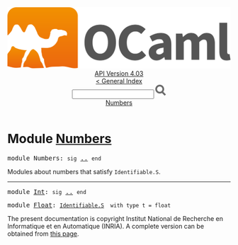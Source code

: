 <!-- ((! set title API !)) ((! set documentation !)) ((! set api !)) ((! set nobreadcrumb !)) -->
<div class="api"><header><nav class="toc brand"><a class="brand" href="https://ocaml.org/"><img src="colour-logo-gray.svg" class="svg" alt="OCaml"></a></nav><nav class="toc"><div class="toc_version"><a href="/docs" id="version-select">API Version 4.03</a></div><a href="index.html">&lt; General Index</a><div class="api_search"><input type="text" name="apisearch" id="api_search" oninput="mySearch(false);" onkeypress="this.oninput();" onclick="this.oninput();" onpaste="this.oninput();">
<img src="search_icon.svg" alt="Search" class="svg" onclick="mySearch(false)"></div>
<div id="search_results"></div><div class="toc_title"><a href="#top">Numbers</a></div><ul></ul></nav></header>

<h1>Module <a href="type_Numbers.html">Numbers</a></h1>

<pre><span class="keyword">module</span> Numbers: <code class="code"><span class="keyword">sig</span></code> <a href="Numbers.html">..</a> <code class="code"><span class="keyword">end</span></code></pre><div class="info module top">
Modules about numbers that satisfy <code class="code"><span class="constructor">Identifiable</span>.<span class="constructor">S</span></code>.<br>
</div>
<hr width="100%">

<pre><span class="keyword">module</span> <a href="Numbers.Int.html">Int</a>: <code class="code"><span class="keyword">sig</span></code> <a href="Numbers.Int.html">..</a> <code class="code"><span class="keyword">end</span></code></pre>
<pre><span class="keyword">module</span> <a href="Numbers.Float.html">Float</a>: <code class="type"><a href="Identifiable.S.html">Identifiable.S</a></code><code class="type">  with type t = float</code></pre><div class="copyright">The present documentation is copyright Institut National de Recherche en Informatique et en Automatique (INRIA). A complete version can be obtained from <a href="http://caml.inria.fr/pub/docs/manual-ocaml/">this page</a>.</div></div>